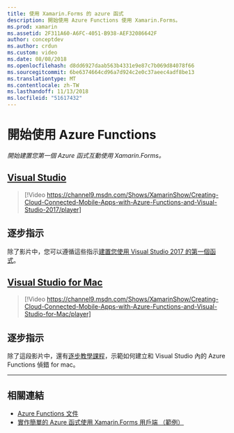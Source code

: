 ```yaml
---
title: 使用 Xamarin.Forms 的 azure 函式
description: 開始使用 Azure Functions 使用 Xamarin.Forms。
ms.prod: xamarin
ms.assetid: 2F311A60-A6FC-4051-B938-AEF32086642F
author: conceptdev
ms.author: crdun
ms.custom: video
ms.date: 08/08/2018
ms.openlocfilehash: d8dd6927daab563b4331e9e87c7b069d84078f66
ms.sourcegitcommit: 6be6374664cd96a7d924c2e0c37aeec4adf8be13
ms.translationtype: MT
ms.contentlocale: zh-TW
ms.lasthandoff: 11/13/2018
ms.locfileid: "51617432"
---
```

# <a name="get-started-with-azure-functions"></a>開始使用 Azure Functions

_開始建置您第一個 Azure 函式互動使用 Xamarin.Forms。_

## <a name="visual-studiotabwindows"></a>[Visual Studio](#tab/windows)

> [!Video https://channel9.msdn.com/Shows/XamarinShow/Creating-Cloud-Connected-Mobile-Apps-with-Azure-Functions-and-Visual-Studio-2017/player]

## <a name="step-by-step-instructions"></a>逐步指示

除了影片中，您可以遵循這些指示[建置您使用 Visual Studio 2017 的第一個函式](https://docs.microsoft.com/azure/azure-functions/functions-create-your-first-function-visual-studio)。

## <a name="visual-studio-for-mactabmacos"></a>[Visual Studio for Mac](#tab/macos)

> [!Video https://channel9.msdn.com/Shows/XamarinShow/Creating-Cloud-Connected-Mobile-Apps-with-Azure-Functions-and-Visual-Studio-for-Mac/player]

## <a name="step-by-step-instructions"></a>逐步指示

除了這段影片中，還有[逐步教學課程](https://docs.microsoft.com/visualstudio/mac/azure-functions-lab)，示範如何建立和 Visual Studio 內的 Azure Functions 偵錯 for mac。

-----

## <a name="related-links"></a>相關連結

- [Azure Functions 文件](https://docs.microsoft.com/azure/azure-functions/)
- [實作簡單的 Azure 函式使用 Xamarin.Forms 用戶端 （範例）](https://azure.microsoft.com/resources/samples/functions-xamarin-getting-started/)